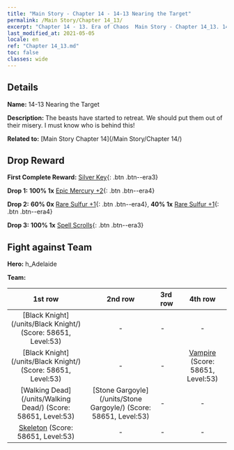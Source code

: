 ```yaml
---
title: "Main Story - Chapter 14 - 14-13 Nearing the Target"
permalink: /Main Story/Chapter 14_13/
excerpt: "Chapter 14 - 13. Era of Chaos  Main Story - Chapter 14_13. 14-13 Nearing the Target"
last_modified_at: 2021-05-05
locale: en
ref: "Chapter 14_13.md"
toc: false
classes: wide
---
```


## Details

 **Name:** 14-13 Nearing the Target

 **Description:** The beasts have started to retreat. We should put them out of their misery. I must know who is behind this!

 **Related to:** [Main Story Chapter 14](/Main Story/Chapter 14/)

## Drop Reward

 **First Complete Reward:** [Silver Key](/Items/con_693/){: .btn .btn--era3}

 **Drop 1:** **100% 1x** [Epic Mercury +2](/Items/mat_49/){: .btn .btn--era4}

 **Drop 2:** **60% 0x** [Rare Sulfur +1](/Items/mat_43/){: .btn .btn--era4}, **40% 1x** [Rare Sulfur +1](/Items/mat_43/){: .btn .btn--era4}

 **Drop 3:** **100% 1x** [Spell Scrolls](/Items/con_694/){: .btn .btn--era3}


## Fight against Team
 **Hero:** h_Adelaide

 **Team:**


  | 1st row | 2nd row | 3rd row | 4th row |
  |:----:|:----:|:----|:----:|
  | [Black Knight](/units/Black Knight/) (Score: 58651, Level:53)  | - | - | - |
  | [Black Knight](/units/Black Knight/) (Score: 58651, Level:53)  | - | - | [Vampire](/units/Vampire/) (Score: 58651, Level:53)  |
  | [Walking Dead](/units/Walking Dead/) (Score: 58651, Level:53)  | [Stone Gargoyle](/units/Stone Gargoyle/) (Score: 58651, Level:53)  | - | - |
  | [Skeleton](/units/Skeleton/) (Score: 58651, Level:53)  | - | - | - |



